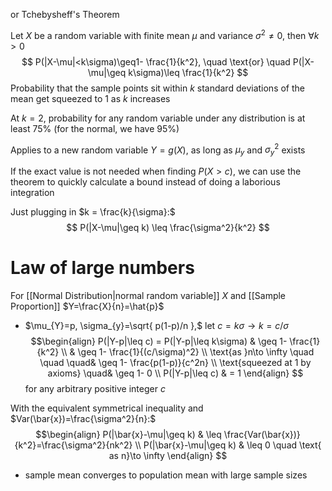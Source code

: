 or Tchebysheff's Theorem

Let $X$ be a random variable with finite mean $\mu$ and variance $\sigma^2\neq0$, then $\forall k>0$
$$
P(|X-\mu|<k\sigma)\geq1- \frac{1}{k^2}, \quad \text{or} \quad P(|X-\mu|\geq k\sigma)\leq \frac{1}{k^2}
$$
Probability that the sample points sit within $k$ standard deviations of the mean get squeezed to 1 as $k$ increases

At $k=2$, probability for any random variable under any distribution is at least 75% (for the normal, we have 95%)

Applies to a new random variable $Y=g(X)$, as long as $\mu_{y}$ and $\sigma^2_{y}$ exists

If the exact value is not needed when finding $P(X>c)$, we can use the theorem to quickly calculate a bound instead of doing a laborious integration 

Just plugging in $k = \frac{k}{\sigma}:$
$$
P(|X-\mu|\geq k) \leq \frac{\sigma^2}{k^2}
$$
# Law of large numbers
For [[Normal Distribution|normal random variable]] $X$ and [[Sample Proportion]] $Y=\frac{X}{n}=\hat{p}$
- $\mu_{Y}=p, \sigma_{y}=\sqrt{ p(1-p)/n },$ let $c=k\sigma\to k=c/\sigma$ 
$$\begin{align}
P(|Y-p|\leq c) = P(|Y-p|\leq k\sigma)  & \geq 1- \frac{1}{k^2}  \\
 & \geq 1- \frac{1}{(c/\sigma)^2} \\
 \text{as }n\to \infty \quad \quad \quad& \geq 1- \frac{p(1-p)}{c^2n} \\
 \text{squeezed at 1 by axioms} \quad& \geq 1- 0 \\
P(|Y-p|\leq c)  & = 1
\end{align}
$$
for any arbitrary positive integer $c$ 

With the equivalent symmetrical inequality and $Var(\bar{x})=\frac{\sigma^2}{n}:$
$$\begin{align}
P(|\bar{x}-\mu|\geq k)  & \leq \frac{Var(\bar{x})}{k^2}=\frac{\sigma^2}{nk^2} \\
P(|\bar{x}-\mu|\geq k)  & \leq 0 \quad \text{ as n}\to \infty
\end{align}
$$
- sample mean converges to population mean with large sample sizes





